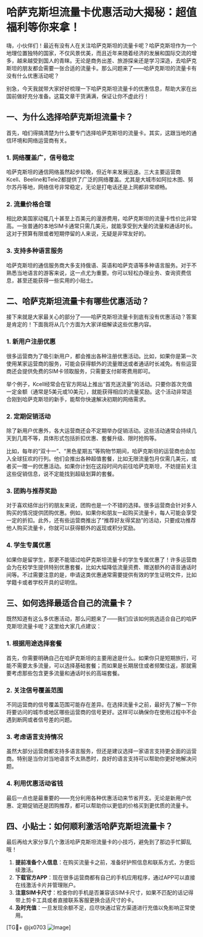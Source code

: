 # 哈萨克斯坦流量卡优惠活动大揭秘：超值福利等你来拿！

嗨，小伙伴们！最近有没有人在关注哈萨克斯坦的流量卡呢？哈萨克斯坦作为一个地理位置独特的国家，不仅风景优美，而且近年来随着经济的发展和国际交流的增多，越来越受到国人的青睐。无论是商务出差、旅游探亲还是学习深造，去哈萨克斯坦的朋友都会需要一张合适的流量卡。那么问题来了——哈萨克斯坦的流量卡有没有什么优惠活动呢？

别急，今天我就带大家好好梳理一下哈萨克斯坦流量卡的优惠信息，帮助大家在出国前做好充分准备。这篇文章干货满满，保证让你不虚此行！

## 一、为什么选择哈萨克斯坦流量卡？

首先，咱们得搞清楚为什么要专门选择哈萨克斯坦的流量卡。其实，这跟当地的通信环境和网络运营商有关。

### 1. 网络覆盖广，信号稳定

哈萨克斯坦的通信网络虽然起步较晚，但近年来发展迅速。三大主要运营商Kcell、Beeline和Tele2都提供了广泛的网络覆盖。尤其是大城市如阿拉木图、努尔苏丹等地，网络信号非常稳定，无论是打电话还是上网都非常顺畅。

### 2. 流量价格合理

相比欧美国家动辄几十甚至上百美元的漫游费用，哈萨克斯坦的流量卡性价比非常高。一张普通的本地SIM卡通常只需几美元，就能享受到大量的流量和通话时长。这对于预算有限或者短期停留的人来说，无疑是非常友好的。

### 3. 支持多种语言服务

哈萨克斯坦的通信服务商大多支持俄语、英语和哈萨克语等多种语言服务。对于不熟悉当地语言的游客来说，这一点尤为重要。你可以轻松办理业务、查询资费信息，甚至还能获得一些实用的小贴士。

## 二、哈萨克斯坦流量卡有哪些优惠活动？

接下来就是大家最关心的部分了——哈萨克斯坦流量卡到底有没有优惠活动？答案是肯定的！下面我将从几个方面为大家详细解读这些优惠内容。

### 1. 新用户注册优惠

很多运营商为了吸引新用户，都会推出各种注册优惠活动。比如，如果你是第一次使用某家运营商的服务，可能会获得额外的流量赠送或者通话时长减免。有些运营商还会提供免费的SIM卡领取服务，只需要支付邮寄费用即可。

举个例子，Kcell经常会在官方网站上推出“首充送流量”的活动。只要你首次充值一定金额（通常是5美元或10美元），就能获得相应的流量奖励。这个活动非常适合刚到哈萨克斯坦的新手，能帮你快速解决初期的网络需求。

### 2. 定期促销活动

除了新用户优惠外，各大运营商还会不定期举办促销活动。这些活动通常会持续几天到几周不等，具体形式包括折扣优惠、套餐升级、限时抢购等。

比如，每年的“双十一”、“黑色星期五”等购物节期间，哈萨克斯坦的运营商也会加入全球狂欢的行列。他们会推出各种超值套餐，比如无限流量包月仅需几美元，或者买一赠一的优惠活动。如果你计划在这段时间内前往哈萨克斯坦，不妨提前关注这些促销信息，说不定能找到超级划算的套餐。

### 3. 团购与推荐奖励

对于喜欢结伴出行的朋友来说，团购也是一个不错的选择。很多运营商会针对多人购买的情况提供团购优惠。例如，如果你和朋友一起购买流量卡，每人可能会享受一定的折扣。此外，还有些运营商推出了“推荐好友得奖励”的活动，只要成功推荐他人购买流量卡，你就可以获得额外的返现或积分奖励。

### 4. 学生专属优惠

如果你是留学生，那更不能错过哈萨克斯坦流量卡的学生专属优惠了！许多运营商会为在校学生提供特别优惠套餐，比如大幅降低流量资费、赠送额外的语音通话时间等。不过需要注意的是，申请这类优惠通常需要提供有效的学生证明文件，比如学籍卡或者学校开具的证明信。

## 三、如何选择最适合自己的流量卡？

既然知道有这么多优惠活动，那么问题来了——我们应该如何挑选适合自己的哈萨克斯坦流量卡呢？这里给大家几点建议：

### 1. 根据用途选择套餐

首先，你需要明确自己在哈萨克斯坦的主要用途是什么。如果你只是短期旅行，可能不需要太多流量，可以选择基础套餐；而如果是长期居住或者频繁往返，那就需要考虑那些包含更多流量和通话时长的高端套餐。

### 2. 关注信号覆盖范围

不同运营商的信号覆盖范围可能存在差异。在选择流量卡之前，最好先了解一下你将要访问的城市或地区哪些运营商的信号更好。这样可以确保你在使用过程中不会遇到断网或者信号差的问题。

### 3. 考虑语言支持情况

虽然大部分运营商都支持多语言服务，但还是建议选择一家语言支持更全面的运营商。特别是当你对当地语言不太熟悉时，良好的语言支持可以帮助你更好地解决问题。

### 4. 利用优惠活动省钱

最后一点也是最重要的——充分利用各种优惠活动来节省开支。无论是新用户优惠、定期促销还是团购推荐，都可以帮助你以更低的价格买到更优质的流量卡。

## 四、小贴士：如何顺利激活哈萨克斯坦流量卡？

最后再给大家分享几个激活哈萨克斯坦流量卡的小技巧，避免到了那边手忙脚乱哦！

1. **提前准备个人信息**：在购买流量卡之前，准备好护照信息和联系方式，方便后续激活。
2. **下载官方APP**：现在很多运营商都有自己的手机应用程序，通过APP可以直接在线激活卡片并管理账户。
3. **注意SIM卡尺寸**：检查你的手机是否兼容该SIM卡尺寸，如果不匹配的话记得带上剪卡工具或者直接联系客服更换合适尺寸的卡。
4. **及时充值**：一旦发现余额不足，应尽快通过官方渠道进行充值以免影响正常使用。

[TG💪+ @jx0703 ![Image](https://github.com/user-attachments/assets/dbca1d08-cadb-493c-b0ec-ad6f7a83f270)]